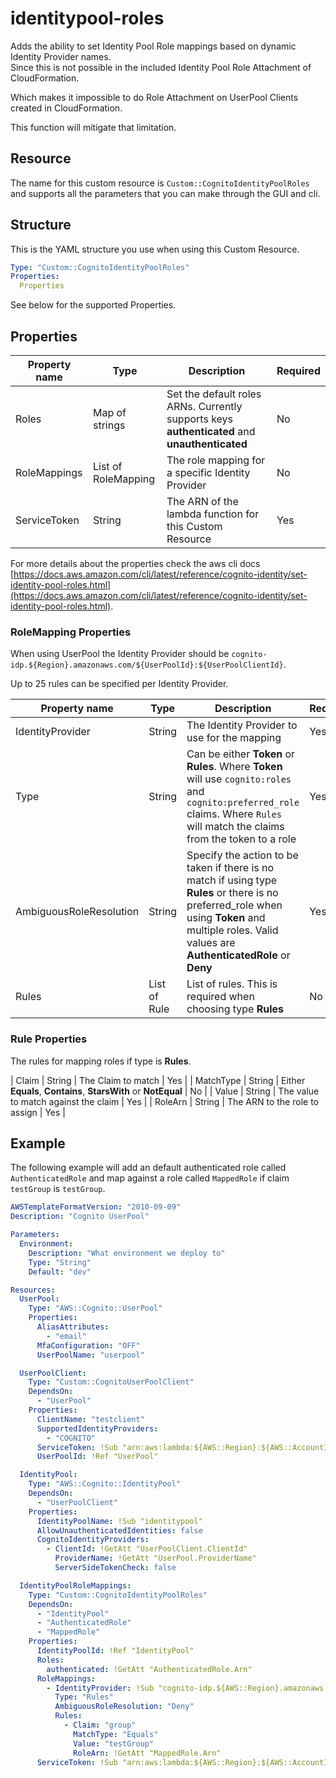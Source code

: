 # identitypool-roles

Adds the ability to set Identity Pool Role mappings based on dynamic Identity Provider names.  
Since this is not possible in the included Identity Pool Role Attachment of CloudFormation.

Which makes it impossible to do Role Attachment on UserPool Clients created in CloudFormation.

This function will mitigate that limitation.

## Resource

The name for this custom resource is `Custom::CognitoIdentityPoolRoles` and
supports all the parameters that you can make through the GUI and cli.

## Structure

This is the YAML structure you use when using this Custom Resource.

```yaml
Type: "Custom::CognitoIdentityPoolRoles"
Properties:
  Properties
```

See below for the supported Properties.

## Properties

| Property name | Type | Description | Required |
| - | - | - | - |
| Roles | Map of strings | Set the default roles ARNs. Currently supports keys **authenticated** and **unauthenticated** | No |
| RoleMappings | List of RoleMapping | The role mapping for a specific Identity Provider | No |
| ServiceToken | String | The ARN of the lambda function for this Custom Resource | Yes |

For more details about the properties check the aws cli docs [https://docs.aws.amazon.com/cli/latest/reference/cognito-identity/set-identity-pool-roles.html](https://docs.aws.amazon.com/cli/latest/reference/cognito-identity/set-identity-pool-roles.html).

### RoleMapping Properties

When using UserPool the Identity Provider should be `cognito-idp.${Region}.amazonaws.com/${UserPoolId}:${UserPoolClientId}`.

Up to 25 rules can be specified per Identity Provider.

| Property name | Type | Description | Required |
| - | - | - | - |
| IdentityProvider | String | The Identity Provider to use for the mapping | Yes |
| Type | String | Can be either **Token** or **Rules**. Where **Token** will use `cognito:roles` and `cognito:preferred_role` claims. Where `Rules` will match the claims from the token to a role | Yes |
| AmbiguousRoleResolution | String | Specify the action to be taken if there is no match if using type **Rules** or there is no preferred_role when using **Token** and multiple roles. Valid values are **AuthenticatedRole** or **Deny** | Yes |
| Rules | List of Rule | List of rules. This is required when choosing type **Rules** | No |

### Rule Properties

The rules for mapping roles if type is **Rules**.

| Claim | String | The Claim to match | Yes |
| MatchType | String | Either **Equals**, **Contains**, **StarsWith** or **NotEqual** | No |
| Value | String | The value to match against the claim | Yes |
| RoleArn | String | The ARN to the role to assign | Yes |

## Example

The following example will add an default authenticated role called `AuthenticatedRole` and map against a role called `MappedRole`
if claim `testGroup` is `testGroup`.

```yaml
AWSTemplateFormatVersion: "2010-09-09"
Description: "Cognito UserPool"

Parameters:
  Environment:
    Description: "What environment we deploy to"
    Type: "String"
    Default: "dev"

Resources:
  UserPool:
    Type: "AWS::Cognito::UserPool"
    Properties:
      AliasAttributes:
        - "email"
      MfaConfiguration: "OFF"
      UserPoolName: "userpool"

  UserPoolClient:
    Type: "Custom::CognitoUserPoolClient"
    DependsOn:
      - "UserPool"
    Properties:
      ClientName: "testclient"
      SupportedIdentityProviders:
        - "COGNITO"
      ServiceToken: !Sub "arn:aws:lambda:${AWS::Region}:${AWS::AccountId}:function:cognito-userpool-client-${AWS::Region}-${Environment}"
      UserPoolId: !Ref "UserPool"

  IdentityPool:
    Type: "AWS::Cognito::IdentityPool"
    DependsOn:
      - "UserPoolClient"
    Properties:
      IdentityPoolName: !Sub "identitypool"
      AllowUnauthenticatedIdentities: false
      CognitoIdentityProviders:
        - ClientId: !GetAtt "UserPoolClient.ClientId"
          ProviderName: !GetAtt "UserPool.ProviderName"
          ServerSideTokenCheck: false

  IdentityPoolRoleMappings:
    Type: "Custom::CognitoIdentityPoolRoles"
    DependsOn:
      - "IdentityPool"
      - "AuthenticatedRole"
      - "MappedRole"
    Properties:
      IdentityPoolId: !Ref "IdentityPool"
      Roles:
        authenticated: !GetAtt "AuthenticatedRole.Arn"
      RoleMappings:
        - IdentityProvider: !Sub "cognito-idp.${AWS::Region}.amazonaws.com/${UserPool}:${UserPoolClient.ClientId}"
          Type: "Rules"
          AmbiguousRoleResolution: "Deny"
          Rules:
            - Claim: "group"
              MatchType: "Equals"
              Value: "testGroup"
              RoleArn: !GetAtt "MappedRole.Arn"
      ServiceToken: !Sub "arn:aws:lambda:${AWS::Region}:${AWS::AccountId}:function:cognito-identitypool-roles-${AWS::Region}-${Environment}"
```